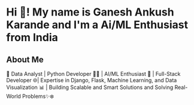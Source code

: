 # Hi 👋! My name is Ganesh Ankush Karande and I'm a Ai/ML Enthusiast from India

## About Me
🚀 Data Analyst | Python Developer 👨‍💻 | AI/ML Enthusiast 🤖 | Full-Stack Developer 🌐| 
Expertise in Django, Flask, Machine Learning, and Data Visualization 📊 | 
Building Scalable and Smart Solutions and Solving Real-World Problems✨❄️


